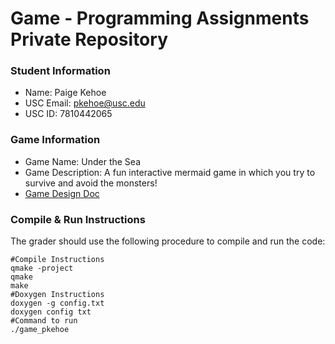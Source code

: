 # Game - Programming Assignments Private Repository
### Student Information
  + Name: Paige Kehoe
  + USC Email: pkehoe@usc.edu
  + USC ID: 7810442065

### Game Information
  + Game Name: Under the Sea
  + Game Description: A fun interactive mermaid game in which you try to survive and avoid the monsters!
  + [Game Design Doc](GameDesignDoc.md)


### Compile & Run Instructions
The grader should use the following procedure to compile and run the code:
```shell
#Compile Instructions
qmake -project
qmake
make
#Doxygen Instructions
doxygen -g config.txt
doxygen config txt
#Command to run
./game_pkehoe
```
